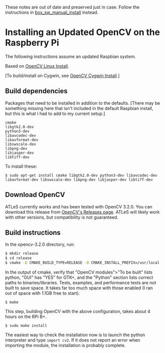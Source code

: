 These notes are out of date and preserved just in case.  Follow the instructions in [box_sw_manual_install](box_sw_manual_install) instead.

Installing an Updated OpenCV on the Raspberry Pi
===============================================

The following instructions assume an updated Raspbian system.

Based on [OpenCV Linux Install][].

[To build/install on Cygwin, see [OpenCV Cygwin Install][].]

[OpenCV Linux Install]: http://docs.opencv.org/doc/tutorials/introduction/linux_install/linux_install.html
[OpenCV Cygwin Install]: http://hvrl.ics.keio.ac.jp/kimura/opencv/


Build dependencies
------------------

Packages that need to be installed in addition to the defaults.  [There may be
something missing here that isn't included in the default Raspbian install, but
this is what I had to add to my current setup.]

```
cmake
libgtk2.0-dev
python3-dev
libavcodec-dev
libavformat-dev
libswscale-dev
libpng-dev
libjasper-dev
libtiff-dev
```

To install these:

    $ sudo apt-get install cmake libgtk2.0-dev python3-dev libavcodec-dev libavformat-dev libswscale-dev libpng-dev libjasper-dev libtiff-dev

Download OpenCV
---------------

ATLeS currently works and has been tested with OpenCV 3.2.0.  You can download
this release from [OpenCV's Releases page](http://opencv.org/releases.html).
ATLeS will likely work with other versions, but compatibility is not guaranteed.

Build instructions
------------------

In the opencv-3.2.0 directory, run:

```sh
$ mkdir release
$ cd release
$ cmake -D CMAKE_BUILD_TYPE=RELEASE -D CMAKE_INSTALL_PREFIX=/usr/local -D BUILD_EXAMPLES=off -D BUILD_TESTS=off -D BUILD_PERF_TESTS=off ..
```

In the output of cmake, verify that "OpenCV modules">"To be built" lists
python, "GUI" has "YES" for GTK+, and the "Python" section lists correct paths
to binaries/libraries.  Tests, examples, and performance tests are not built to
save space.  It takes far too much space with those enabled (I ran out of space
with 1.1GB free to start).

    $ make

This step, building OpenCV with the above configuration, takes about 4 hours on
the RPi B+.

    $ sudo make install

The easiest way to check the installation now is to launch the python
interpreter and type `import cv2`.  If it does not report an error when
importing the module, the installation is probably complete.
